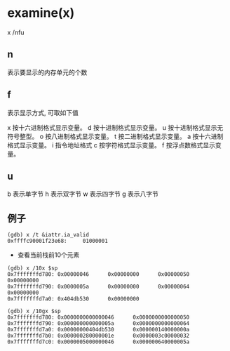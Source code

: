 # examine(x)

x /nfu <addr>

## n
表示要显示的内存单元的个数

## f 
表示显示方式, 可取如下值

x 按十六进制格式显示变量。
d 按十进制格式显示变量。
u 按十进制格式显示无符号整型。
o 按八进制格式显示变量。
t 按二进制格式显示变量。
a 按十六进制格式显示变量。
i 指令地址格式
c 按字符格式显示变量。
f 按浮点数格式显示变量。

## u
b 表示单字节
h 表示双字节
w 表示四字节
g 表示八字节


## 例子

```shell
(gdb) x /t &iattr.ia_valid
0xffffc90001f23e68:     01000001
```

- 查看当前栈前10个元素
```shell
(gdb) x /10x $sp
0x7fffffffd780: 0x00000046      0x00000000      0x00000050      0x00000000
0x7fffffffd790: 0x0000005a      0x00000000      0x00000064      0x00000000
0x7fffffffd7a0: 0x404db530      0x00000000

(gdb) x /10gx $sp
0x7fffffffd780: 0x0000000000000046      0x0000000000000050
0x7fffffffd790: 0x000000000000005a      0x0000000000000064
0x7fffffffd7a0: 0x00000000404db530      0x000000140000000a
0x7fffffffd7b0: 0x000000280000001e      0x0000003c00000032
0x7fffffffd7c0: 0x0000005000000046      0x000000640000005a
```
